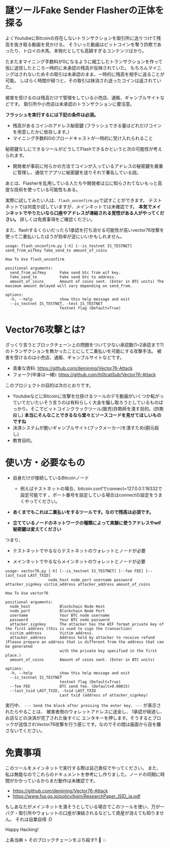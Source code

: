 # 謎ツールFake Sender Flasherの正体を探る

よくYoutubeにBitcoinの存在しないトランザクションを取引所に送りつけて残高を抜き取る動画を見かける。
そういった動画はビットコインを奪う詐欺であったり、トロイの木馬、本物だとしても高額すぎるコンテンツばかり。

たまたまマイニング手数料が0になるように細工したトランザクションを作って仮に送信したところ一時的に未承認の残高が反映されていた。
もちろんマイニングはされないためその取引は未承認のまま。一時的に残高を相手に送ることが可能。
しばらく時間が経つと、その取引は抹消され送ったコインは返されていた。

被害を受けるのは残高だけで管理をしている小売店、通販、ギャンブルサイトなどです。
取引所や小売店は未承認のトランザクションに要注意。

**フラッシュを実行するには下記の条件は必須。**
- 残高があるコインのアドレス秘密鍵 (フラッシュできる量はどれだけコインを用意したかに依存します。)
- マイニング手数料0のブロードキャストが一時的に受け入れられること

秘密鍵なしにできるツールがどうしてFlashできるかというと次の可能性が考えられます。
- 開発者が事前に何らかの方法でコインが入っているアドレスの秘密鍵を厳重に管理し、通信でアプリに秘密鍵を送りそれで署名している説。

あとは、Flasherを乱用している人たちや開発者は公に知らされてないもっと高度な技術を使っている可能性もある。

実際に試してみたい人は、```flash_unconfirm.py```で試すことができます。
テストネットでは何度か試していますが、メインネットでは未確認です。
**本気でメインネットでやりたいなら口座やアドレスが凍結される覚悟がある人がやってください。**
詳しくは免責事項をご確認ください。

また、flashするくらいだったら1承認を打ち消せる可能性が高いvector76攻撃を使って二重払いしたほうが効率が逆にいいかもしれません。

```
usage: flash_unconfirm.py [-h] [--is_testnet IS_TESTNET] send_from_wifkey fake_send_to amount_of_coins

How To Use flash_unconfirm

positional arguments:
  send_from_wifkey      Fake send btc from wif key.
  fake_send_to          Fake send btc to address.
  amount_of_coins       Amount of coins sent. (Enter in BTC units) The maximum amount delayed will vary depending on send_from.

options:
  -h, --help            show this help message and exit
  --is_testnet IS_TESTNET, -test IS_TESTNET
                        Testnet flag (Default=True)
```


# Vector76攻撃とは?

ざっくり言うとブロックチェーン上の問題をついて少ない承認数(1~2承認まで?)のトランザクションを無かったことにして二重払いを可能にする攻撃手法。
被害を受けるのは小売店、通販、ギャンブルサイトなどです。

- 貴重な資料: https://github.com/demining/Vector76-Attack
- フォーク(中身は一緒): https://github.com/h0tcatSub/Vector76-Attack


このプロジェクトの目的は次のとおりです。

- YoutubeなどにBitcoinに攻撃を仕掛けるツールのデモ動画がいくつか転がっていてだいたいそう言うのは有料らしく大金を騙し取ろうとしているものばっかり。そこでビットコインクラックツール(販売)詐欺師を潰す目的。(詐欺殺し) **本当にそんなことできるなら堂々とソースコードを見せてほしいものですね**
- 決済システムが脆いギャンブルサイト(ブックメーカー)を潰すため(胴元殺し)
- 教育目的。

# 使い方・必要なもの

- 自身だけが接続しているBitcoinノード
  - 例えばテストネットの場合、bitcoin.confでconnect=127.0.0.1:18332で設定可能です 。ポート番号を設定している場合はconnectの設定をうまくやってください。

- **あくまでもこれは二重払いをするツールです。なので残高は必須です。**
- **立てているノードのネットワークの種類によって実験に使うアドレスやwif秘密鍵は変えてください**

つまり、
- テストネットでやるならテストネットのウォレットとノードが必要

- メインネットでやるならメインネットのウォレットとノードが必要


```
usage: vector76.py [-h] [--is_testnet IS_TESTNET] [--fee FEE] [--last_txid LAST_TXID]
                   node_host node_port username password attacker_signkey victim_address attacker_address amount_of_coins

How To Use vector76

positional arguments:
  node_host             Blockchain Node Host
  node_port             Blockchain Node Port
  username              Your BTC node username
  password              Your BTC node password
  attacker_signkey      The attacker has the WIF format private key of the first address (this is used to sign the transaction)
  victim_address        Victim address.
  attacker_address      Address held by attacker to receive refund (Please prepare an address that is different from the address that can be generated
                        with the private key specified in the first place.)
  amount_of_coins       Amount of coins sent. (Enter in BTC units)

options:
  -h, --help            show this help message and exit
  --is_testnet IS_TESTNET
                        testnet flag (Default=True)
  --fee FEE             BTC send fee. (Default=0.00015)
  --last_txid LAST_TXID, -txid LAST_TXID
                        Last txid (address of attacker_signkey)
```

実行中、
```--- Send the block after pressing the enter key. ---```
が表示されたらやることは、
被害者側のウォレットアドレスに送金し、 1承認が経過し、お店などの決済が完了された後すぐに
エンタキーを押します。そうするとブロックが送信されVector76攻撃を行う感じです。なのでその間は画面から目を離さないでください。

# 免責事項


このツールをメインネットで実行する際は自己責任でやってください。
また、私は無能なのでこれらのドキュメントを参考にし作りました。ノードの同期に時間がかかっているからまだ動作は未確認です。

- https://github.com/demining/Vector76-Attack
- https://www.fsa.go.jp/policy/bgin/ResearchPaper_ISID_ja.pdf

もしあなたがメインネットを潰そうとしている場合でこのツールを使い、万が一バグ・取引所やウォレットの口座が凍結されるなどして資産が消えても知りません。
それは自業自得 :D

Happy Hacking!

上条当麻 > そのブロックチェーンをぶち殺す!!  👊  💥 